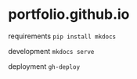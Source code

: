 # portfolio.github.io

requirements
`pip install mkdocs`

development
`mkdocs serve`

deployment
`gh-deploy`
